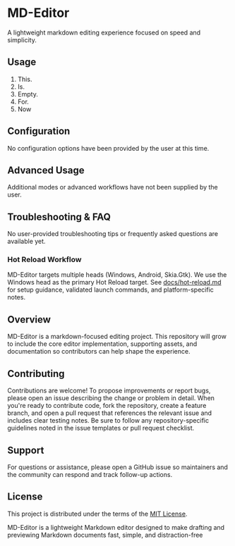 # MD-Editor

A lightweight markdown editing experience focused on speed and simplicity.

## Usage

1. This.
2. Is.
3. Empty.
4. For.
5. Now


## Configuration

No configuration options have been provided by the user at this time.

## Advanced Usage

Additional modes or advanced workflows have not been supplied by the user.

## Troubleshooting & FAQ

No user-provided troubleshooting tips or frequently asked questions are available yet.

### Hot Reload Workflow

MD-Editor targets multiple heads (Windows, Android, Skia.Gtk). We use the Windows head as the primary Hot Reload target. See [docs/hot-reload.md](docs/hot-reload.md) for setup guidance, validated launch commands, and platform-specific notes.
## Overview
MD-Editor is a markdown-focused editing project. This repository will grow to include the core editor implementation, supporting assets, and documentation so contributors can help shape the experience.

## Contributing
Contributions are welcome! To propose improvements or report bugs, please open an issue describing the change or problem in detail. When you're ready to contribute code, fork the repository, create a feature branch, and open a pull request that references the relevant issue and includes clear testing notes. Be sure to follow any repository-specific guidelines noted in the issue templates or pull request checklist.

## Support
For questions or assistance, please open a GitHub issue so maintainers and the community can respond and track follow-up actions.

## License
This project is distributed under the terms of the [MIT License](LICENSE).

MD-Editor is a lightweight Markdown editor designed to make drafting and previewing Markdown documents fast, simple, and distraction-free

